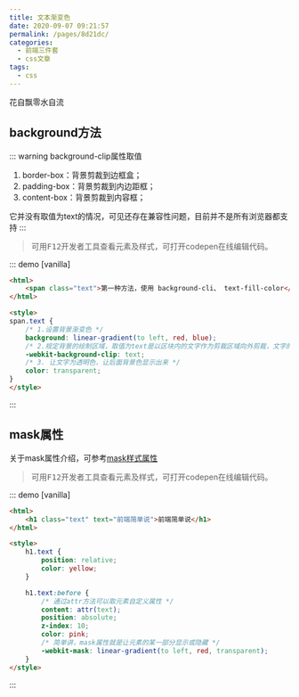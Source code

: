```yaml
---
title: 文本渐变色
date: 2020-09-07 09:21:57
permalink: /pages/8d21dc/
categories: 
  - 前端三件套
  - css文章
tags: 
  - css
---
```


花自飘零水自流

<!-- more -->

## background方法

::: warning background-clip属性取值
1. border-box：背景剪裁到边框盒；
2. padding-box：背景剪裁到内边距框；
3. content-box：背景剪裁到内容框；

它并没有取值为text的情况，可见还存在兼容性问题，目前并不是所有浏览器都支持
:::

> 可用<kbd>F12</kbd>开发者工具查看元素及样式，可打开codepen在线编辑代码。

::: demo [vanilla]
```html
<html>
	<span class="text">第一种方法，使用 background-cli、 text-fill-color</span>
</html>

<style>
span.text {
	/* 1.设置背景渐变色 */
	background: linear-gradient(to left, red, blue);
	/* 2.规定背景的绘制区域，取值为text是以区块内的文字作为剪裁区域向外剪裁，文字的背景即为区块的背景，文字以外的区域都将被剪裁掉 */
	-webkit-background-clip: text;
	/* 3. 让文字为透明色，让后面背景色显示出来 */
	color: transparent;
}
</style>
```
:::



## mask属性

关于mask属性介绍，可参考[mask样式属性](https://www.yuanchengcheng.vip/pages/66cd34/)

> 可用<kbd>F12</kbd>开发者工具查看元素及样式，可打开codepen在线编辑代码。

::: demo [vanilla]
```html
<html>
	<h1 class="text" text="前端简单说">前端简单说</h1>
</html>

<style>
	h1.text {
		position: relative;
		color: yellow;
	}

	h1.text:before {
		/* 通过attr方法可以取元素自定义属性 */
		content: attr(text);
		position: absolute;
		z-index: 10;
		color: pink;
		/* 简单讲，mask属性就是让元素的某一部分显示或隐藏 */
		-webkit-mask: linear-gradient(to left, red, transparent);
	}
</style>

```
:::